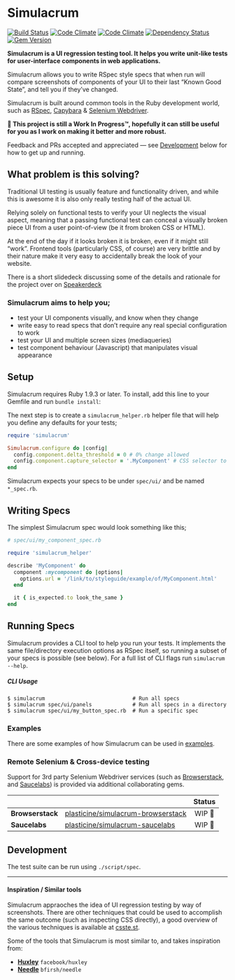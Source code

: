 # Simulacrum

[![Build Status](http://img.shields.io/travis/plasticine/simulacrum.svg?style=flat)][travis]
[![Code Climate](http://img.shields.io/codeclimate/github/plasticine/simulacrum.svg?style=flat)][codeclimate]
[![Code Climate](http://img.shields.io/codeclimate/coverage/github/plasticine/simulacrum.svg?style=flat)][codeclimate]
[![Dependency Status](http://img.shields.io/gemnasium/plasticine/simulacrum.svg?style=flat)][gemnasium]
[![Gem Version](http://img.shields.io/gem/v/simulacrum.svg?style=flat)][gem_version]

**Simulacrum is a UI regression testing tool. It helps you write unit-like tests for user-interface components in web applications.**

Simulacrum allows you to write RSpec style specs that when run will compare screenshots of components of your UI to their last “Known Good State”, and tell you if they’ve changed.

Simulacrum is built around common tools in the Ruby development world, such as [RSpec], [Capybara] & [Selenium Webdriver].

**🚧 This project is still a Work In Progress™, hopefully it can still be useful for you as I work on making it better and more robust.**

Feedback and PRs accepted and appreciated — see [Development](#Development) below for how to get up and running.

## What problem is this solving?

Traditional UI testing is usually feature and functionality driven, and while this is awesome it is also only really testing half of the actual UI.

Relying solely on functional tests to verify your UI neglects the visual aspect, meaning that a passing functional test can conceal a visually broken piece UI from a user point-of-view (be it from broken CSS or HTML).

At the end of the day if it looks broken it is broken, even if it might still “work”. Frontend tools (particularly CSS, of course) are very brittle and by their nature make it very easy to accidentally break the look of your website.

There is a short slidedeck discussing some of the details and rationale for the project over on [Speakerdeck](https://speakerdeck.com/justinmorris/ui-regression-testing-for-fun-and-profit)

### Simulacrum aims to help you;

- test your UI components visually, and know when they change
- write easy to read specs that don’t require any real special configuration to work
- test your UI and multiple screen sizes (mediaqueries)
- test component behaviour (Javascript) that manipulates visual appearance

## Setup
Simulacrum requires Ruby 1.9.3 or later. To install, add this line to your Gemfile and run `bundle install`:

The next step is to create a `simulacrum_helper.rb` helper file that will help you define any defaults for your tests;

```ruby
require 'simulacrum'

Simulacrum.configure do |config|
  config.component.delta_threshold = 0 # 0% change allowed
  config.component.capture_selector = '.MyComponent' # CSS selector to crop images around
end
```

Simulacrum expects your specs to be under `spec/ui/` and be named `*_spec.rb`.

## Writing Specs

The simplest Simulacrum spec would look something like this;

```ruby
# spec/ui/my_component_spec.rb

require 'simulacrum_helper'

describe 'MyComponent' do
  component :mycomponent do |options|
    options.url = '/link/to/styleguide/example/of/MyComponent.html'
  end

  it { is_expected.to look_the_same }
end
```

## Running Specs

Simulacrum provides a CLI tool to help you run your tests. It implements the same file/directory execution options as RSpec itself, so running a subset of your specs is possible (see below). For a full list of CLI flags run `simulacrum --help`.

##### CLI Usage
```shell
$ simulacrum                            # Run all specs
$ simulacrum spec/ui/panels             # Run all specs in a directory
$ simulacrum spec/ui/my_button_spec.rb  # Run a specific spec
```

### Examples

There are some examples of how Simulacrum can be used in [examples](./tree/master/examples).

### Remote Selenium & Cross-device testing

Support for 3rd party Selenium Webdriver services (such as [Browserstack], and [Saucelabs]) is provided via additional collaborating gems.

|                  |                                      | Status |
| ---------------- |:------------------------------------ |:------:|
| **Browserstack** | [plasticine/simulacrum-browserstack] | WIP 🚧 |
| **Saucelabs**    | [plasticine/simulacrum-saucelabs]    | WIP 🚧 |

## Development

The test suite can be run using `./script/spec`.

***

#### Inspiration / Similar tools

Simulacrum appraoches the idea of UI regression testing by way of screenshots. There are other techniques that could be used to accomplish the same outcome (such as inspecting CSS directly), a good overview of the various techniques is available at [csste.st](http://csste.st/techniques/).

Some of the tools that Simulacrum is most similar to, and takes inspiration from:

- **[Huxley]** `facebook/huxley`
- **[Needle]** `bfirsh/needle`


[plasticine/simulacrum-browserstack]: https://github.com/plasticine/simulacrum-browserstack
[plasticine/simulacrum-saucelabs]:    https://github.com/plasticine/simulacrum-saucelabs
[Needle]:                             https://github.com/bfirsh/needle
[Huxley]:                             https://github.com/facebook/huxley
[Browserstack]:                       http://www.browserstack.com
[Saucelabs]:                          https://saucelabs.com
[RSpec]:                              http://rspec.info
[Capybara]:                           https://github.com/jnicklas/capybara
[Selenium Webdriver]:                 http://docs.seleniumhq.org/projects/webdriver/
[codeclimate]:                        https://codeclimate.com/github/plasticine/simulacrum
[travis]:                             https://travis-ci.org/plasticine/simulacrum
[gemnasium]:                          https://gemnasium.com/plasticine/simulacrum
[gem_version]:                        http://badge.fury.io/rb/simulacrum
